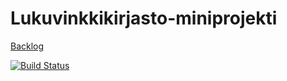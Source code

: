 # Lukuvinkkikirjasto-miniprojekti

[Backlog](https://docs.google.com/spreadsheets/d/1Aro0I-WY7YCHkPSGKGB8r2TdpK9SfSF0zFdTCQ5nMlM/edit#gid=0)

[![Build Status](https://travis-ci.org/karoliinaemilia/Lukuvinkkikirjasto-miniprojekti.svg?branch=master)](https://travis-ci.org/karoliinaemilia/Lukuvinkkikirjasto-miniprojekti)

